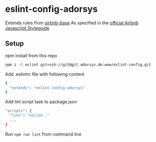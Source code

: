 # eslint-config-adorsys

Extends rules from [airbnb-base](https://github.com/airbnb/javascript/tree/master/packages/eslint-config-airbnb-base)
As specified in the [official Airbnb Javascript Styleguide](https://github.com/airbnb/javascript)

## Setup

npm install from this repo

```bash
npm i -D eslint git+ssh://git@git.adorsys.de:wow/eslint-config.git
```

Add .eslintrc file with following content

```bash
{
  "extends": "eslint-config-adorsys"
}

```

Add lint script task to package.json

```bash
"scripts": {
  "lint": "eslint ."
  ...
}
```

Run ```npm run lint``` from command line
